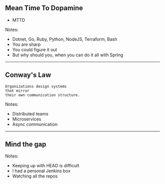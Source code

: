 ## Mean Time To Dopamine

- MTTD

Notes:
- Dotnet, Go, Ruby, Python, NodeJS, Terraform, Bash
- You are sharp
- You could figure it out
- But why should you, when you can do it all with Spring

---

## Conway's Law

```text
Organizations design systems
that mirror
their own communication structure.
```

Notes:
- Distributed teams
- Microservices
- Async communication

---

## Mind the gap

Notes:
- Keeping up with HEAD is difficult
- I had a personal Jenkins box
- Watching all the repos